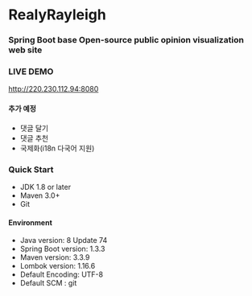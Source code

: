
# RealyRayleigh
### Spring Boot base Open-source public opinion visualization web site


### LIVE DEMO
http://220.230.112.94:8080

 
#### 추가 예정
- 댓글 달기
- 댓글 추천
- 국제화(i18n 다국어 지원)

### Quick Start
- JDK 1.8 or later
- Maven 3.0+
- Git
#### Environment
- Java version: 8 Update 74
- Spring Boot version: 1.3.3
- Maven version: 3.3.9
- Lombok version: 1.16.6
- Default Encoding: UTF-8
- Default SCM : git

